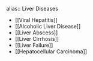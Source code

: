 alias:: Liver Diseases

- [[Viral Hepatitis]]
- [[Alcoholic Liver Disease]]
- [[Liver Abscess]]
- [[Liver Cirrhosis]]
- [[Liver Failure]]
- [[Hepatocellular Carcinoma]]